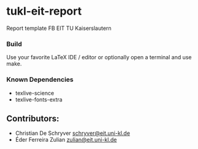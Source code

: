 # tukl-eit-report
Report template FB EIT TU Kaiserslautern

### Build

Use your favorite LaTeX IDE / editor or optionally open a terminal and use make.

### Known Dependencies
* texlive-science
* texlive-fonts-extra

## Contributors:
* Christian De Schryver <schryver@eit.uni-kl.de>
* Éder Ferreira Zulian <zulian@eit.uni-kl.de>
